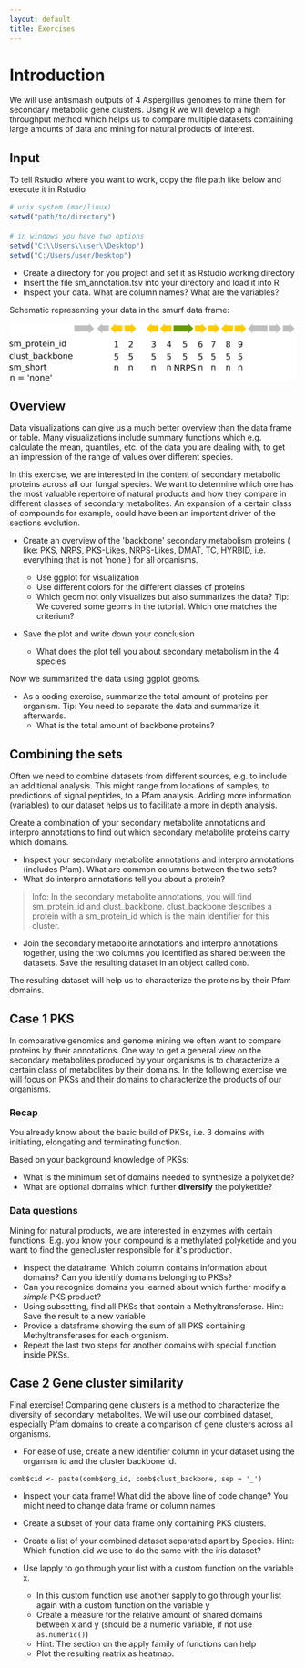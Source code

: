 ```yaml
---
layout: default
title: Exercises
---
```


# Introduction

We will use antismash outputs of 4 Aspergillus genomes to mine them for secondary metabolic gene clusters. Using R we will develop a high throughput method which helps us to compare multiple datasets containing large amounts of data and mining for natural products of interest.

## Input

To tell Rstudio where you want to work, copy the file path like below and execute it in Rstudio
```r
# unix system (mac/linux)
setwd("path/to/directory")

# in windows you have two options
setwd("C:\\Users\\user\\Desktop")
setwd("C:/Users/user/Desktop")

```
* Create a directory for you project and set it as Rstudio working directory
* Insert the file sm_annotation.tsv into your directory and load it into R
* Inspect your data. What are column names? What are the variables?

Schematic representing your data in the smurf data frame:

![dataRepr](figures/smurfData.png)

## Overview

Data visualizations can give us a much better overview than the data frame or table. Many visualizations include summary functions which e.g. calculate the mean, quantiles, etc. of the data you are dealing with, to get an impression of the range of values over different species.

In this exercise, we are interested in the content of secondary metabolic proteins across all our fungal species. We want to determine which one has the most valuable repertoire of natural products and how they compare in different classes of secondary metabolites. An expansion of a certain class of compounds for example, could have been an important driver of the sections evolution.

* Create an overview of the 'backbone' secondary metabolism proteins ( like: PKS, NRPS, PKS-Likes, NRPS-Likes, DMAT, TC, HYRBID, i.e. everything that is not 'none') for all organisms.
  * Use ggplot for visualization
  * Use different colors for the different classes of proteins
  * Which geom not only visualizes but also summarizes the data? Tip: We covered some geoms in the tutorial. Which one matches the criterium?


* Save the plot and write down your conclusion
  * What does the plot tell you about secondary metabolism in the 4 species

Now we summarized the data using ggplot geoms.
* As a coding exercise, summarize the total amount of proteins per organism. Tip: You need to separate the data and summarize it afterwards.
  * What is the total amount of backbone proteins?

## Combining the sets

Often we need to combine datasets from different sources, e.g. to include an additional analysis. This might range from locations of samples, to predictions of signal peptides, to a Pfam analysis. Adding more information (variables) to our dataset helps us to facilitate a more in depth analysis.

Create a combination of your secondary metabolite annotations and interpro annotations to find out which secondary metabolite proteins carry which domains.

* Inspect your secondary metabolite annotations and interpro annotations (includes Pfam). What are common columns between the two sets?
* What do interpro annotations tell you about a protein?

>Info:
In the secondary metabolite annotations, you will find sm_protein_id and clust_backbone. clust_backbone describes a protein with a sm_protein_id which is the main identifier for this cluster.

* Join the secondary metabolite annotations and interpro annotations together, using the two columns you identified as shared between the datasets. Save the resulting dataset in an object called ```comb```.

The resulting dataset will help us to characterize the proteins by their Pfam domains.

## Case 1 PKS

In comparative genomics and genome mining we often want to compare proteins by their annotations. One way to get a general view on the secondary metabolites produced by your organisms is to characterize a certain class of metabolites by their domains. In the following exercise we will focus on PKSs and their domains to characterize the products of our organisms.

### Recap

You already know about the basic build of PKSs, i.e. 3 domains with initiating, elongating and terminating function.

Based on your background knowledge of PKSs:
* What is the minimum set of domains needed to synthesize a polyketide?
* What are optional domains which further **diversify** the polyketide?

<!-- <div class = "spec-hi" >
<p>You already know about the basic build of PKS. It needs 3 domains with initiating, elongating and terminating function.  </p>
<ul>
<li>What are the domains that serve the functions needed to synthesize a polyketide </li>
<li>What are optional domains which further diversify the polyketide</li>
</ul>
</div>
If the latter crashes use or looks weird use a paragraph element inside the container -->

### Data questions

Mining for natural products, we are interested in enzymes with certain functions. E.g. you know your compound is a methylated polyketide and you want to find the genecluster responsible for it's production.

* Inspect the dataframe. Which column contains information about domains? Can you identify domains belonging to PKSs?
* Can you recognize domains you learned about which further modify a *simple* PKS product?
* Using subsetting, find all PKSs that contain a Methyltransferase. Hint: Save the result to a new variable
* Provide a dataframe showing the sum of all PKS containing Methyltransferases for each organism.
* Repeat the last two steps for another domains with special function inside PKSs.

## Case 2 Gene cluster similarity

Final exercise! Comparing gene clusters is a method to characterize the diversity of secondary metabolites. We will use our combined dataset, especially Pfam domains to create a comparison of gene clusters across all organisms.

* For ease of use, create a new identifier column in your dataset using the organism id and the cluster backbone id.
```
comb$cid <- paste(comb$org_id, comb$clust_backbone, sep = '_')
```
* Inspect your data frame! What did the above line of code change? You might need to change data frame or column names
* Create a subset of your data frame only containing PKS clusters.

* Create a list of your combined dataset separated apart by Species. Hint: Which function did we use to do the same with the iris dataset?
* Use lapply to go through your list with a custom function on the variable x.
  * In this custom function use another sapply to go through your list again with a custom function on the variable y
  * Create a measure for the relative amount of shared domains between x and y (should be a numeric variable, if not use ```as.numeric()```)
  * Hint: The section on the apply family of functions can help
  * Plot the resulting matrix as heatmap.

<!-- * The resulting dataset is very large. Can you subset on organisms or can you only show PKS? -->
